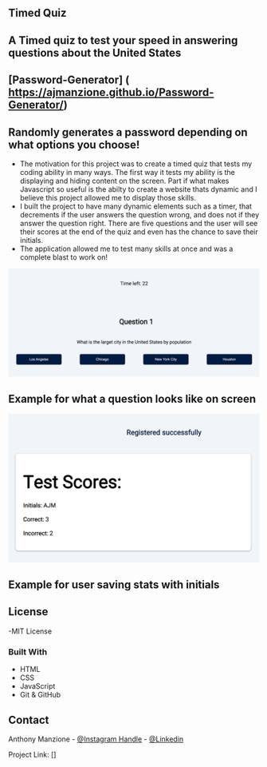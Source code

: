 ## Timed Quiz

## A Timed quiz to test your speed in answering questions about the United States

## [Password-Generator] ( https://ajmanzione.github.io/Password-Generator/)

## Randomly generates a password depending on what options you choose!


- The motivation for this project was to create a timed quiz that tests my coding ability in many ways. The first way it tests my ability is the displaying and hiding content on the screen. Part if what makes Javascript so useful is the abilty to create a website thats dynamic and I believe this project allowed me to display those skills.
- I built the project to have many dynamic elements such as a timer, that decrements if the user answers the question wrong, and does not if they answer the question right. There are five questions and the user will see their scores at the end of the quiz and even has the chance to save their initials.
- The application allowed me to test many skills at once and was a complete blast to work on!



 ![Alt Text](/assets/images/Screen%20Shot%202022-10-03%20at%208.30.29%20PM.png)
## Example for what a question looks like on screen
 ![Alt Text](/assets/images/Screen%20Shot%202022-10-03%20at%208.30.56%20PM.png)
## Example for user saving stats with initials

## License

 -MIT License

 ### Built With

* HTML
* CSS
* JavaScript
* Git & GitHub


<!-- CONTACT -->
## Contact

Anthony Manzione - [@Instagram Handle](https://www.instagram.com/anthony.manzione/) - 
[@Linkedin](https://www.linkedin.com/in/anthony-manzione-862b44250/)

Project Link: []
